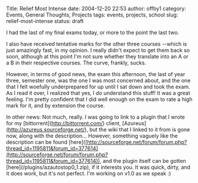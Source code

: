Title: Relief Most Intense
date: 2004-12-20 22:53
author: offby1
category: Events, General Thoughts, Projects
tags: events, projects, school
slug: relief-most-intense
status: draft

I had the last of my final exams today, or more to the point the last two.

I also have received tentative marks for the other three courses \--which is just amazingly fast, in my opinion. I really didn't expect to get them back so soon, although at this point I'm not sure whether they translate into an A or a B in their respective courses. The curve, frankly, sucks.

However, in terms of good news, the exam this afternoon, the last of year three, semester one, was the one I was most concerned about, and the one that I felt woefully underprepared for up until I sat down and took the exam. As I read it over, I realized that yes, I _do_ understand this stuff! It was a great feeling. I'm pretty confident that I did well enough on the exam to rate a high mark for it, and by extension the course.

In other news: Not much, really. I was going to link to a plugin that I wrote for my \[bittorrent\](<http://bittorrent.com/>) client, \[Azureus\](<http://azureus.sourceforge.net/>), but the wiki that I linked to it from is gone now, along with the description\... However, something vaguely like the description can be found \[here\]([http://sourceforge.net/forum/forum.php?thread_id=1195811&forum_id=377614](http://sourceforge.net/forum/forum.php?thread_id=1195811&forum_id=377614)), and the plugin itself can be gotten \[here\](/plugins/azautostop0_1.zip), if it interests you. It was quick, dirty, and it does work, but it's not perfect. I'm working on v1.0 as we speak :)
